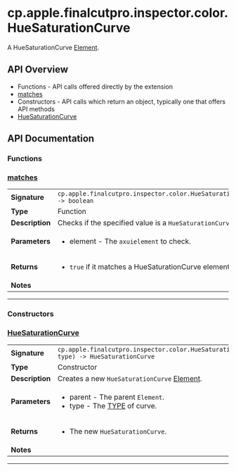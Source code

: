 # cp.apple.finalcutpro.inspector.color.HueSaturationCurve

A HueSaturationCurve [Element](cp.ui.Element.md).

## API Overview
* Functions - API calls offered directly by the extension
 * [matches](#matches)
* Constructors - API calls which return an object, typically one that offers API methods
 * [HueSaturationCurve](#HueSaturationCurve)

## API Documentation

### Functions


### [matches](#matches)

|                                             |                                                                                     |
| --------------------------------------------|-------------------------------------------------------------------------------------|
| **Signature**                               | `cp.apple.finalcutpro.inspector.color.HueSaturationCurve.matches(element) -> boolean`                                                                    |
| **Type**                                    | Function                                                                     |
| **Description**                             | Checks if the specified value is a `HueSaturationCurve`.                                                                     |
| **Parameters**                              | <ul><li>element       - The `axuielement` to check.</li></ul> |
| **Returns**                                 | <ul><li>`true` if it matches a HueSaturationCurve element.</li></ul>          |
| **Notes**                                   | <ul></ul>                |

---
### Constructors


### [HueSaturationCurve](#HueSaturationCurve)

|                                             |                                                                                     |
| --------------------------------------------|-------------------------------------------------------------------------------------|
| **Signature**                               | `cp.apple.finalcutpro.inspector.color.HueSaturationCurve(parent, type) -> HueSaturationCurve`                                                                    |
| **Type**                                    | Constructor                                                                     |
| **Description**                             | Creates a new `HueSaturationCurve` [Element](cp.ui.Element.md).                                                                     |
| **Parameters**                              | <ul><li>parent    - The parent `Element`.</li><li>type     - The [TYPE](#TYPE) of curve.</li></ul> |
| **Returns**                                 | <ul><li>The new `HueSaturationCurve`.</li></ul>          |
| **Notes**                                   | <ul></ul>                |

---
